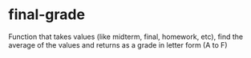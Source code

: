# final-grade

Function that takes values (like midterm, final, homework, etc), find the average of the values and returns as a grade in letter form (A to F)

